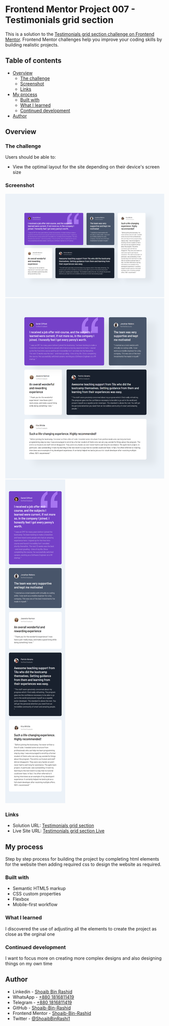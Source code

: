 # Frontend Mentor Project 007 - Testimonials grid section 

This is a solution to the [Testimonials grid section challenge on Frontend Mentor](https://www.frontendmentor.io/challenges/testimonials-grid-section-Nnw6J7Un7). Frontend Mentor challenges help you improve your coding skills by building realistic projects. 

## Table of contents

- [Overview](#overview)
  - [The challenge](#the-challenge)
  - [Screenshot](#screenshot)
  - [Links](#links)
- [My process](#my-process)
  - [Built with](#built-with)
  - [What I learned](#what-i-learned)
  - [Continued development](#continued-development)
- [Author](#author)

## Overview

### The challenge

Users should be able to:

- View the optimal layout for the site depending on their device's screen size

### Screenshot

![desktop](completed/desktop.png)
![desktop](completed/tablet.png)
![mobile](completed/mobile.png)

### Links

- Solution URL: [Testimonials grid section](https://github.com/Shoaib-Bin-Rashid/Testimonials-grid-section)
- Live Site URL: [Testimonials grid section Live](https://shoaib-bin-rashid.github.io/Testimonials-grid-section/)

## My process

Step by step process for building the project by completing html elements for the website then adding required css to design the website as required.

### Built with

- Semantic HTML5 markup
- CSS custom properties
- Flexbox
- Mobile-first workflow

### What I learned

I discovered the use of adjusting all the elements to create the project as close as the orginal one

### Continued development

I want to focus more on creating more complex designs and also designing things on my own time

## Author

- Linkedin - [Shoaib Bin Rashid](https://www.linkedin.com/in/shoaib-bin-rashid)
- WhatsApp - [+880 1816811419](https://wa.link/urh8bu)
- Telegram - [+880 1816811419](t.me/sho_ai_b_11)
- GitHub - [Shoaib-Bin-Rashid](https://github.com/Shoaib-Bin-Rashid)
- Frontend Mentor - [Shoaib-Bin-Rashid](https://www.frontendmentor.io/profile/Shoaib-Bin-Rashid)
- Twitter - [@ShoaibBinRashi1](https://x.com/ShoaibBinRashi1)
